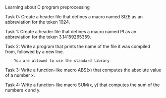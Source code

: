 Learning about C program preprocessing

Task 0: Create a header file that defines a macro named SIZE as an abbreviation for the token 1024.

Task 1: Create a header file that defines a macro named PI as an abbreviation for the token 3.14159265359.

Task 2: Write a program that prints the name of the file it was compiled from, followed by a new line.

        You are allowed to use the standard library

Task 3: Write a function-like macro ABS(x) that computes the absolute value of a number x.

Task 4: Write a function-like macro SUM(x, y) that computes the sum of the numbers x and y.


